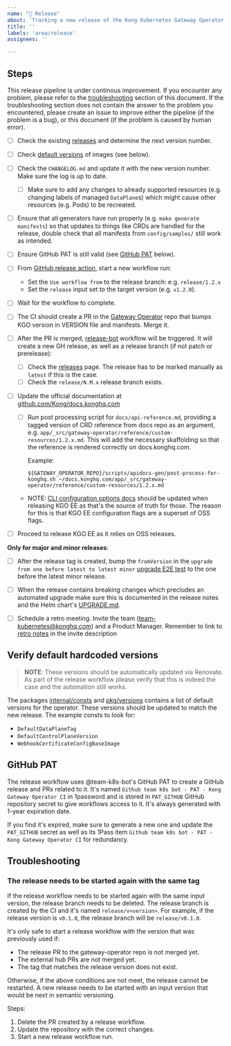```yaml
---
name: "🚀 Release"
about: 'Tracking a new release of the Kong Kubernetes Gateway Operator'
title: ''
labels: 'area/release'
assignees: ''

---
```


## Steps

This release pipeline is under continous improvement. If you encounter any problem, please refer to the [troubleshooting](#troubleshooting) section of this document.
If the troubleshooting section does not contain the answer to the problem you encountered, please create an issue to improve either the pipeline (if the problem is a bug), or this document (if the problem is caused by human error).

- [ ] Check the existing [releases][releases] and determine the next version number.
- [ ] Check [default versions](#verify-default-hardcoded-versions) of images (see below).
- [ ] Check the `CHANGELOG.md` and update it with the new version number. Make sure the log is up to date.
  - [ ] Make sure to add any changes to already supported resources (e.g. changing labels of managed `DataPlane`s) which might cause other resources (e.g. Pods) to be recreated.
- [ ] Ensure that all generators have run properly (e.g. `make generate manifests`) so that updates to things like CRDs are handled for the release, double check that all manifests from `config/samples/` still work as intended.
- [ ] Ensure GitHub PAT is still valid (see [GitHub PAT](#github-pat) below).
- [ ] From [GitHub release action][release-action], start a new workflow run:
  - Set the `Use workflow from` to the release branch: e.g. `release/1.2.x`
  - Set the `release` input set to the target version (e.g. `v1.2.0`).
- [ ] Wait for the workflow to complete.
- [ ] The CI should create a PR in the [Gateway Operator][kgo-prs] repo that bumps KGO version in VERSION file and manifests. Merge it.
- [ ] After the PR is merged, [release-bot][release-bot-workflow] workflow will be triggered. It will create a new GH release, as well as a release branch (if not patch or prerelease):
  - [ ] Check the [releases][releases] page. The release has to be marked manually as `latest` if this is the case.
  - [ ] Check the `release/N.M.x` release branch exists.
- [ ] Update the official documentation at [github.com/Kong/docs.konghq.com][docs_repo]
  - [ ] Run post processing script for `docs/api-reference.md`, providing a tagged version of CRD reference from docs repo as an argument, e.g. `app/_src/gateway-operator/reference/custom-resources/1.2.x.md`.
    This will add the necessary skaffolding so that the reference is rendered correctly on docs.konghq.com.

    Example:
    ```
    ${GATEWAY_OPERATOR_REPO}/scripts/apidocs-gen/post-process-for-konghq.sh ~/docs.konghq.com/app/_src/gateway-operator/reference/custom-resources/1.2.x.md
    ```

  - NOTE: [CLI configuration options docs][cli_ref_docs] should be updated when releasing KGO EE as that's the source of truth for those.
    The reason for this is that KGO EE configuration flags are a superset of OSS flags.

- [ ] Proceed to release KGO EE as it relies on OSS releases.

**Only for major and minor releases**:

- [ ] After the release tag is created, bump the `fromVersion` in the `upgrade from one before latest to latest minor` [upgrade E2E test][helm_upgrade_test] to the one before the latest minor release.
- [ ] When the release contains breaking changes which precludes an automated upgrade make sure this is documented in the release notes and the Helm chart's [UPGRADE.md][helm-chart-upgrade].
- [ ] Schedule a retro meeting. Invite the team (team-kubernetes@konghq.com) and a Product Manager. Remember to link to [retro notes](https://docs.google.com/document/d/15gDtl425zyttbDwA8qQrh5yBgTD5OpnhjOquqfSJUx4/edit#heading=h.biunbyheelys) in the invite description


[docs_repo]: https://github.com/Kong/docs.konghq.com/
[cli_ref_docs]: https://docs.konghq.com/gateway-operator/latest/reference/cli-arguments/
[helm_upgrade_test]: https://github.com/Kong/gateway-operator/blob/9f33d27ab875b91e50d7e750b45a293c1395da2d/test/e2e/test_upgrade.go
[release-bot-workflow]: ../workflows/release-bot.yaml
[helm-chart-upgrade]: https://github.com/Kong/charts/blob/main/charts/gateway-operator/UPGRADE.md

## Verify default hardcoded versions

> **NOTE**: These versions should be automatically updated via Renovate.
> As part of the release workflow please verify that this is indeed the case and the automation still works.

The packages [internal/consts][consts-pkg] and [pkg/versions][versions-pkg] contains a list of default versions for the operator.
These versions should be updated to match the new release. The example consts to look for:

- `DefaultDataPlaneTag`
- `DefaultControlPlaneVersion`
- `WebhookCertificateConfigBaseImage`

## GitHub PAT

The release workflow uses @team-k8s-bot's GitHub PAT to create a GitHub release and PRs related to it.
It's named `Github team k8s bot - PAT - Kong Gateway Operator CI` in 1password and is stored in `PAT_GITHUB`
GitHub repository secret to give workflows access to it.
It's always generated with 1-year expiration date.

If you find it's expired, make sure to generate a new one and update the `PAT_GITHUB` secret as well as its 1Pass item
`Github team k8s bot - PAT - Kong Gateway Operator CI` for redundancy.

## Troubleshooting

### The release needs to be started again with the same tag

If the release workflow needs to be started again with the same input version, the release branch needs to be deleted. The release branch is created by the CI and it's named `release/v<version>`. For example, if the release version is `v0.1.0`, the release branch will be `release/v0.1.0`.

It's only safe to start a release workflow with the version that was previously used if:

- The release PR to the gateway-operator repo is not merged yet.
- The external hub PRs are not merged yet.
- The tag that matches the release version does not exist.

Otherwise, if the above conditions are not meet, the release cannot be restarted. A new release needs to be started with an input version that would be next in semantic versioning.

Steps:

1. Delete the PR created by a release workflow.
1. Update the repository with the correct changes.
1. Start a new release workflow run.

[releases]: https://github.com/Kong/gateway-operator/releases
[release-action]: https://github.com/Kong/gateway-operator/actions/workflows/release.yaml
[consts-pkg]: https://github.com/Kong/gateway-operator/blob/main/pkg/consts/consts.go
[versions-pkg]: https://github.com/Kong/gateway-operator/blob/main/internal/versions/
[kgo-prs]: https://github.com/Kong/gateway-operator/pulls
